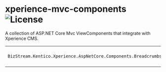 # xperience-mvc-components ![License](https://img.shields.io/github/license/BizStream/xperience-mvc-components)

A collection of ASP.NET Core Mvc ViewComponents that integrate with Xperience CMS.

|                                                                 |                                                                                                                                                                                                 |
| --------------------------------------------------------------- | ----------------------------------------------------------------------------------------------------------------------------------------------------------------------------------------------- |
| `BizStream.Kentico.Xperience.AspNetCore.Components.Breadcrumbs` | [![NuGet Version](https://img.shields.io/nuget/v/BizStream.Kentico.Xperience.AspNetCore.Components.Breadcrumbs)](https://nuget.org/packages/bizstream.kentico.xperience.aspnetcore.breadcrumbs) |
